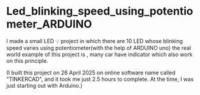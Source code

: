 # Led_blinking_speed_using_potentiometer_ARDUINO


  I made a small LED 💡 project in which there are 10 LED whose blinking speed varies using potentiometer(with the help of ARDUINO uno)
  the real world example of this project is , many car have indicator which also work on this principle.
  
  (I built this project on 26 April 2025 on online software name called "TINKERCAD", and it took me just 2.5 hours to complete. At the time, I was just starting out with Arduino.)



